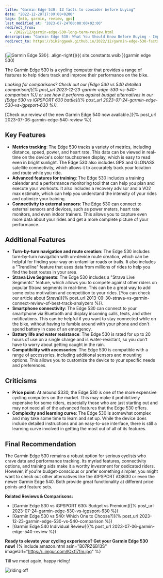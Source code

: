 ```yaml
---
title: "Garmin Edge 530: 13 facts to consider before buying"
date: "2022-12-28T17:00:00+0200"
tags: [mtb, garmin, review, gps]
last_modified_at: '2023-07-24T00:00:00+02:00'
redirect_from:
  - /2022/12/garmin-edge-530-long-term-review.html
description: "Garmin Edge 530: What You Should Know Before Buying - Important facts and considerations to keep in mind when purchasing the Garmin Edge 530 cycling computer."
redirect_to: https://bikinggeek.github.io/2022/12/garmin-edge-530-facts-consider-before-buying.html
---
```


[![Garmin Edge 530](https://i.imgur.com/lOxfl7fm.jpg){: .align-right}]({{ site.constants.wsib }}garmin edge 530)

The Garmin Edge 530 is a cycling computer that provides a range of features to help riders track and improve their performance on the bike. 

*Looking for comparisons? Check out our [Edge 530 vs 540 detailed comparison]({% post_url 2023-12-23-garmin-edge-530-vs-540-comparison %}) or see how it performs against budget alternatives in our [Edge 530 vs iGPSPORT 630 battle]({% post_url 2023-07-24-garmin-edge-530-vs-igpsport-630 %}).*

[Check our review of the new Garmin Edge 540 now available.]({% post_url 2023-07-06-garmin-edge-540-review %})

## Key Features

- **Metrics tracking**: The Edge 530 tracks a variety of metrics, including distance, speed, power, and heart rate. This data can be viewed in real-time on the device's color touchscreen display, which is easy to read even in bright sunlight. The Edge 530 also includes GPS and GLONASS satellite connectivity, which allows it to accurately track your location and route while you ride.
- **Advanced features for training**: The Edge 530 includes a training calendar and a performance monitoring tool that can help you plan and execute your workouts. It also includes a recovery advisor and a VO2 max estimate, which can help you understand the intensity of your rides and optimize your training.
- **Connectivity to external sensors**: The Edge 530 can connect to external sensors and devices, such as power meters, heart rate monitors, and even indoor trainers. This allows you to capture even more data about your rides and get a more complete picture of your performance.

## Additional Features

- **Turn-by-turn navigation and route creation**: The Edge 530 includes turn-by-turn navigation with on-device route creation, which can be helpful for finding your way on unfamiliar roads or trails. It also includes a "Trendline" feature that uses data from millions of rides to help you find the best routes in your area.
- **Strava Live Segments**: The Edge 530 includes a "Strava Live Segments" feature, which allows you to compete against other riders on popular Strava segments in real-time. This can be a great way to add some extra motivation and competition to your rides. [You can check our article about Strava]({% post_url 2013-09-30-strava-vs-garmin-connect-review-of-best-track-analyzers %}).
- **Smartphone connectivity**: The Edge 530 can connect to your smartphone via Bluetooth and display incoming calls, texts, and other notifications. This can be helpful if you want to stay connected while on the bike, without having to fumble around with your phone and don't spend battery in case of an emergency.
- **Battery life and water resistance**: The Edge 530 is rated for up to 20 hours of use on a single charge and is water-resistant, so you don't have to worry about getting caught in the rain.
- **Compatibility with accessories**: The Edge 530 is compatible with a range of accessories, including additional sensors and mounting options. This allows you to customize the device to your specific needs and preferences.

## Criticisms

- **Price point**: At around $330, the Edge 530 is one of the more expensive cycling computers on the market. This may make it prohibitively expensive for some riders, especially those who are just starting out and may not need all of the advanced features that the Edge 530 offers.
- **Complexity and learning curve**: The Edge 530 is somewhat complex and may take some time to learn and set up. While the device does include detailed instructions and an easy-to-use interface, there is still a learning curve involved in getting the most out of all of its features.

## Final Recommendation

The Garmin Edge 530 remains a robust option for serious cyclists who crave data and performance tracking. Its myriad features, connectivity options, and training aids make it a worthy investment for dedicated riders. However, if you're budget-conscious or prefer something simpler, you might want to check out other alternatives like the iGPSPORT iGS630 or even the newer Garmin Edge 540. Both provide great functionality at different price points and feature sets.

**Related Reviews & Comparisons:**

- [Garmin Edge 530 vs iGPSPORT 630: Budget vs Premium]({% post_url 2023-07-24-garmin-edge-530-vs-igpsport-630 %})
- [Garmin Edge 530 vs 540: Which One to Choose?]({% post_url 2023-12-23-garmin-edge-530-vs-540-comparison %})
- [Garmin Edge 540 Individual Review]({% post_url 2023-07-06-garmin-edge-540-review %})

**Ready to elevate your cycling experience? Get your Garmin Edge 530 now!**
{% include amazon.html asin="B07RZ6B13S" imageUrl="https://i.imgur.com/lOxfl7fm.jpg" %}

Till we meet again, happy riding!

![riding off](https://i.imgur.com/fOtDuKTm.png)